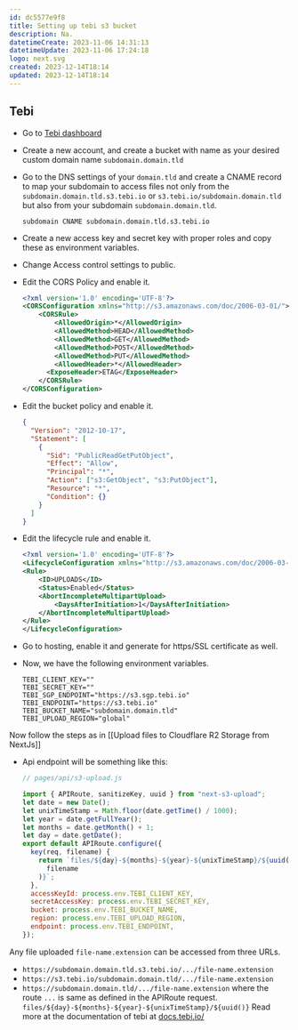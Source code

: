 ```yaml
---
id: dc5577e9f8
title: Setting up tebi s3 bucket
description: Na.
datetimeCreate: 2023-11-06 14:31:13
datetimeUpdate: 2023-11-06 17:24:18
logo: next.svg
created: 2023-12-14T18:14
updated: 2023-12-14T18:14
---
```


## Tebi

- Go to [Tebi dashboard](http://client.tebi.io)
- Create a new account, and create a bucket with name as your desired custom domain name `subdomain.domain.tld`
- Go to the DNS settings of your `domain.tld` and create a CNAME record to map your subdomain to access files not only from the `subdomain.domain.tld.s3.tebi.io` or `s3.tebi.io/subdomain.domain.tld` but also from your subdomain `subdomain.domain.tld`.
  ```
  subdomain CNAME subdomain.domain.tld.s3.tebi.io
  ```
- Create a new access key and secret key with proper roles and copy these as environment variables.
- Change Access control settings to public.
- Edit the CORS Policy and enable it.
  ```xml
  <?xml version='1.0' encoding='UTF-8'?>
  <CORSConfiguration xmlns="http://s3.amazonaws.com/doc/2006-03-01/">
      <CORSRule>
          <AllowedOrigin>*</AllowedOrigin>
          <AllowedMethod>HEAD</AllowedMethod>
          <AllowedMethod>GET</AllowedMethod>
          <AllowedMethod>POST</AllowedMethod>
          <AllowedMethod>PUT</AllowedMethod>
          <AllowedHeader>*</AllowedHeader>
        <ExposeHeader>ETAG</ExposeHeader>
      </CORSRule>
  </CORSConfiguration>
  ```
- Edit the bucket policy and enable it.
  ```json
  {
    "Version": "2012-10-17",
    "Statement": [
      {
        "Sid": "PublicReadGetPutObject",
        "Effect": "Allow",
        "Principal": "*",
        "Action": ["s3:GetObject", "s3:PutObject"],
        "Resource": "*",
        "Condition": {}
      }
    ]
  }
  ```
- Edit the lifecycle rule and enable it.

  ```xml
  <?xml version='1.0' encoding='UTF-8'?>
  <LifecycleConfiguration xmlns="http://s3.amazonaws.com/doc/2006-03-01/">
  <Rule>
      <ID>UPLOADS</ID>
      <Status>Enabled</Status>
      <AbortIncompleteMultipartUpload>
          <DaysAfterInitiation>1</DaysAfterInitiation>
      </AbortIncompleteMultipartUpload>
  </Rule>
  </LifecycleConfiguration>
  ```

- Go to hosting, enable it and generate for https/SSL certificate as well.
- Now, we have the following environment variables.
  ```
  TEBI_CLIENT_KEY=""
  TEBI_SECRET_KEY=""
  TEBI_SGP_ENDPOINT="https://s3.sgp.tebi.io"
  TEBI_ENDPOINT="https://s3.tebi.io"
  TEBI_BUCKET_NAME="subdomain.domain.tld"
  TEBI_UPLOAD_REGION="global"
  ```

Now follow the steps as in [[Upload files to Cloudflare R2 Storage from NextJs]]

- Api endpoint will be something like this:

  ```js
  // pages/api/s3-upload.js

  import { APIRoute, sanitizeKey, uuid } from "next-s3-upload";
  let date = new Date();
  let unixTimeStamp = Math.floor(date.getTime() / 1000);
  let year = date.getFullYear();
  let months = date.getMonth() + 1;
  let day = date.getDate();
  export default APIRoute.configure({
    key(req, filename) {
      return `files/${day}-${months}-${year}-${unixTimeStamp}/${uuid()}/${sanitizeKey(
        filename
      )}`;
    },
    accessKeyId: process.env.TEBI_CLIENT_KEY,
    secretAccessKey: process.env.TEBI_SECRET_KEY,
    bucket: process.env.TEBI_BUCKET_NAME,
    region: process.env.TEBI_UPLOAD_REGION,
    endpoint: process.env.TEBI_ENDPOINT,
  });
  ```

Any file uploaded `file-name.extension` can be accessed from three URLs.

- `https://subdomain.domain.tld.s3.tebi.io/.../file-name.extension`
- `https://s3.tebi.io/subdomain.domain.tld/.../file-name.extension`
- `https://subdomain.domain.tld/.../file-name.extension`
  where the route `...` is same as defined in the APIRoute request.
  `files/${day}-${months}-${year}-${unixTimeStamp}/${uuid()}`
  Read more at the documentation of tebi at [docs.tebi.io/](https://docs.tebi.io/intro/getting_started.html)
